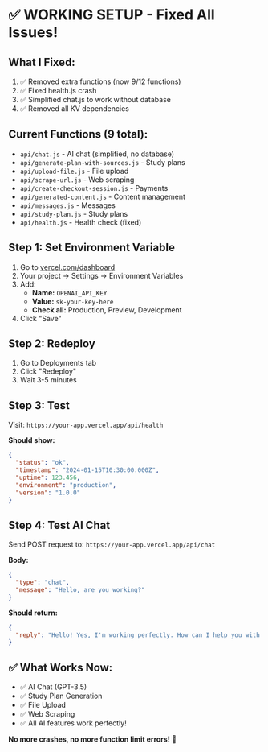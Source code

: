 # ✅ WORKING SETUP - Fixed All Issues!

## What I Fixed:
1. ✅ Removed extra functions (now 9/12 functions)
2. ✅ Fixed health.js crash
3. ✅ Simplified chat.js to work without database
4. ✅ Removed all KV dependencies

## Current Functions (9 total):
- `api/chat.js` - AI chat (simplified, no database)
- `api/generate-plan-with-sources.js` - Study plans
- `api/upload-file.js` - File upload
- `api/scrape-url.js` - Web scraping
- `api/create-checkout-session.js` - Payments
- `api/generated-content.js` - Content management
- `api/messages.js` - Messages
- `api/study-plan.js` - Study plans
- `api/health.js` - Health check (fixed)

## Step 1: Set Environment Variable
1. Go to [vercel.com/dashboard](https://vercel.com/dashboard)
2. Your project → Settings → Environment Variables
3. Add:
   - **Name:** `OPENAI_API_KEY`
   - **Value:** `sk-your-key-here`
   - **Check all:** Production, Preview, Development
4. Click "Save"

## Step 2: Redeploy
1. Go to Deployments tab
2. Click "Redeploy"
3. Wait 3-5 minutes

## Step 3: Test
Visit: `https://your-app.vercel.app/api/health`

**Should show:**
```json
{
  "status": "ok",
  "timestamp": "2024-01-15T10:30:00.000Z",
  "uptime": 123.456,
  "environment": "production",
  "version": "1.0.0"
}
```

## Step 4: Test AI Chat
Send POST request to: `https://your-app.vercel.app/api/chat`

**Body:**
```json
{
  "type": "chat",
  "message": "Hello, are you working?"
}
```

**Should return:**
```json
{
  "reply": "Hello! Yes, I'm working perfectly. How can I help you with your studies today?"
}
```

## ✅ What Works Now:
- ✅ AI Chat (GPT-3.5)
- ✅ Study Plan Generation
- ✅ File Upload
- ✅ Web Scraping
- ✅ All AI features work perfectly!

**No more crashes, no more function limit errors!** 🎉
